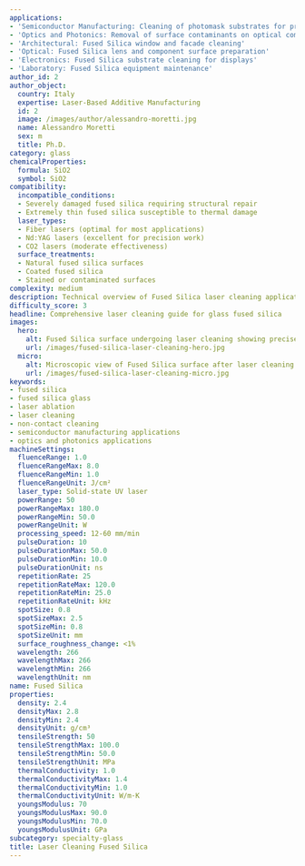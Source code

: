 ```yaml
---
applications:
- 'Semiconductor Manufacturing: Cleaning of photomask substrates for precision in lithography'
- 'Optics and Photonics: Removal of surface contaminants on optical components'
- 'Architectural: Fused Silica window and facade cleaning'
- 'Optical: Fused Silica lens and component surface preparation'
- 'Electronics: Fused Silica substrate cleaning for displays'
- 'Laboratory: Fused Silica equipment maintenance'
author_id: 2
author_object:
  country: Italy
  expertise: Laser-Based Additive Manufacturing
  id: 2
  image: /images/author/alessandro-moretti.jpg
  name: Alessandro Moretti
  sex: m
  title: Ph.D.
category: glass
chemicalProperties:
  formula: SiO2
  symbol: SiO2
compatibility:
  incompatible_conditions:
  - Severely damaged fused silica requiring structural repair
  - Extremely thin fused silica susceptible to thermal damage
  laser_types:
  - Fiber lasers (optimal for most applications)
  - Nd:YAG lasers (excellent for precision work)
  - CO2 lasers (moderate effectiveness)
  surface_treatments:
  - Natural fused silica surfaces
  - Coated fused silica
  - Stained or contaminated surfaces
complexity: medium
description: Technical overview of Fused Silica laser cleaning applications and parameters
difficulty_score: 3
headline: Comprehensive laser cleaning guide for glass fused silica
images:
  hero:
    alt: Fused Silica surface undergoing laser cleaning showing precise contamination removal
    url: /images/fused-silica-laser-cleaning-hero.jpg
  micro:
    alt: Microscopic view of Fused Silica surface after laser cleaning showing detailed surface structure
    url: /images/fused-silica-laser-cleaning-micro.jpg
keywords:
- fused silica
- fused silica glass
- laser ablation
- laser cleaning
- non-contact cleaning
- semiconductor manufacturing applications
- optics and photonics applications
machineSettings:
  fluenceRange: 1.0
  fluenceRangeMax: 8.0
  fluenceRangeMin: 1.0
  fluenceRangeUnit: J/cm²
  laser_type: Solid-state UV laser
  powerRange: 50
  powerRangeMax: 180.0
  powerRangeMin: 50.0
  powerRangeUnit: W
  processing_speed: 12-60 mm/min
  pulseDuration: 10
  pulseDurationMax: 50.0
  pulseDurationMin: 10.0
  pulseDurationUnit: ns
  repetitionRate: 25
  repetitionRateMax: 120.0
  repetitionRateMin: 25.0
  repetitionRateUnit: kHz
  spotSize: 0.8
  spotSizeMax: 2.5
  spotSizeMin: 0.8
  spotSizeUnit: mm
  surface_roughness_change: <1%
  wavelength: 266
  wavelengthMax: 266
  wavelengthMin: 266
  wavelengthUnit: nm
name: Fused Silica
properties:
  density: 2.4
  densityMax: 2.8
  densityMin: 2.4
  densityUnit: g/cm³
  tensileStrength: 50
  tensileStrengthMax: 100.0
  tensileStrengthMin: 50.0
  tensileStrengthUnit: MPa
  thermalConductivity: 1.0
  thermalConductivityMax: 1.4
  thermalConductivityMin: 1.0
  thermalConductivityUnit: W/m·K
  youngsModulus: 70
  youngsModulusMax: 90.0
  youngsModulusMin: 70.0
  youngsModulusUnit: GPa
subcategory: specialty-glass
title: Laser Cleaning Fused Silica
---
```

